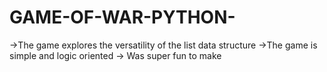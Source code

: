 # GAME-OF-WAR-PYTHON-
->The game explores the versatility of the list data structure
->The game is simple and logic oriented
-> Was super fun to make
